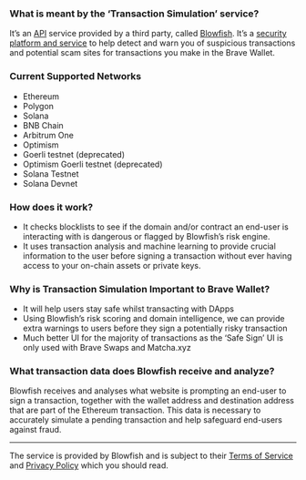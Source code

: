 ### What is meant by the ‘Transaction Simulation’ service?
It’s an [API](https://brave.com/glossary/api/) service provided  by a third party, called [Blowfish](https://blowfish.xyz/). It’s a [security platform and service](https://docs.blowfish.xyz/docs/introduction) to help detect and warn you of suspicious transactions and potential scam sites for transactions you make in the Brave Wallet. 

### Current Supported Networks

- Ethereum
- Polygon
- Solana
- BNB Chain
- Arbitrum One
- Optimism
- Goerli testnet (deprecated)
- Optimism Goerli testnet (deprecated)
- Solana Testnet
- Solana Devnet

### How does it work?
 - It checks blocklists to see if the domain and/or contract an end-user is interacting with is dangerous or flagged by Blowfish’s risk engine.
- It uses transaction analysis and machine learning to provide crucial information to the user before signing a transaction without ever having access to your on-chain assets or private keys.

### Why is Transaction Simulation Important to Brave Wallet?
- It will help users stay safe whilst transacting with DApps
- Using Blowfish’s risk scoring and domain intelligence, we can provide extra warnings to users before they sign a potentially risky transaction
- Much better UI for the majority of transactions as the ‘Safe Sign’ UI is only used with Brave Swaps and Matcha.xyz

### What transaction data does Blowfish receive and analyze?
Blowfish receives and analyses what website is prompting an end-user to sign a transaction, together with the wallet address and destination address that are part of the Ethereum transaction. This data is necessary to accurately simulate a pending transaction and help safeguard end-users against fraud. 

--- 
The service is provided by Blowfish and is subject to their [Terms of Service](https://extension.blowfish.xyz/terms) and [Privacy Policy](https://extension.blowfish.xyz/privacy) which you should read.